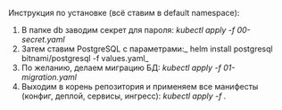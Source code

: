 Инструкция по установке (всё ставим в default namespace):

1. В папке db заводим секрет для пароля: _kubectl apply -f 00-secret.yaml_
2. Затем ставим PostgreSQL с параметрами:_ helm install postgresql bitnami/postgresql -f values.yaml_
3. По желанию, делаем миграцию БД: _kubectl apply -f 01-migration.yaml_
4. Выходим в корень репозитория и применяем все манифесты (конфиг, деплой, сервисы, ингресс): _kubectl apply -f ._
